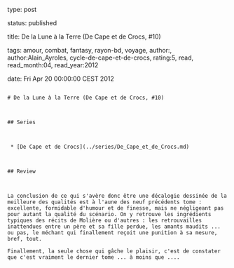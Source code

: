type: post
status: published
title: De la Lune à la Terre (De Cape et de Crocs, #10)
tags:  amour,  combat,  fantasy,  rayon-bd,  voyage, author:, author:Alain_Ayroles, cycle-de-cape-et-de-crocs, rating:5, read, read_month:04, read_year:2012
date: Fri Apr 20 00:00:00 CEST 2012
~~~~~~
# De la Lune à la Terre (De Cape et de Crocs, #10)

## Series

 * [De Cape et de Crocs](../series/De_Cape_et_de_Crocs.md)

## Review

La conclusion de ce qui s'avère donc être une décalogie dessinée de la meilleure des qualités est à l'aune des neuf précédents tome : excellente, formidable d'humour et de finesse, mais ne négligeant pas pour autant la qualité du scénario. On y retrouve les ingrédients typiques des récits de Molière ou d'autres : les retrouvailles inattendues entre un père et sa fille perdue, les amants maudits ... ou pas, le méchant qui finallement reçoit une punition à sa mesure, bref, tout.  
Finallement, la seule chose qui gâche le plaisir, c'est de constater que c'est vraiment le dernier tome ... à moins que ....